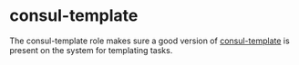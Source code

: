 # consul-template

The consul-template role makes sure a good version of
[consul-template](https://github.com/hashicorp/consul-template) is
present on the system for templating tasks.

